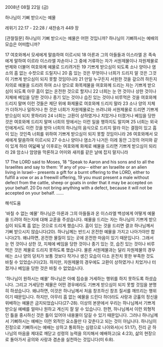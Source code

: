 2008년 08월 22일 (금)

하나님이 기뻐 받으시는 예물



레위기 22:17 - 22:28 / 새찬송가 449 장


[관찰질문]
하나님이 기뻐 받으시는 예물은 어떤 것입니까? 
하나님이 기뻐하시는 예배의 모습은 어떠합니까? 

17 여호와께서 모세에게 말씀하여 이르시되 
18 아론과 그의 아들들과 이스라엘 온 족속에게 말하여 이르라 이스라엘 자손이나 그 중에 거류하는 자가 서원제물이나 자원제물로 번제와 더불어 여호와께 예물로 드리려거든 
19 기쁘게 받으심이 되도록 소나 양이나 염소의 흠 없는 수컷으로 드릴지니 
20 흠 있는 것은 무엇이나 너희가 드리지 말 것은 그것이 기쁘게 받으심이 되지 못할 것임이니라 
21 만일 누구든지 서원한 것을 갚으려 하든지 자의로 예물을 드리려 하여 소나 양으로 화목제물을 여호와께 드리는 자는 기쁘게 받으심이 되도록 아무 흠이 없는 온전한 것으로 할지니 
22 너희는 눈 먼 것이나 상한 것이나 지체에 베임을 당한 것이나 종기 있는 것이나 습진 있는 것이나 비루먹은 것을 여호와께 드리지 말며 이런 것들은 제단 위에 화제물로 여호와께 드리지 말라 
23 소나 양의 지체가 더하거나 덜하거나 한 것은 너희가 자원제물로는 쓰려니와 서원제물로 드리면 기쁘게 받으심이 되지 못하리라 
24 너희는 고환이 상하였거나 치었거나 터졌거나 베임을 당한 것은 여호와께 드리지 말며 너희의 땅에서는 이런 일을 행하지도 말지며 
25 너희는 외국인에게서도 이런 것을 받아 너희의 하나님의 음식으로 드리지 말라 이는 결점이 있고 흠이 있는 것인즉 너희를 위하여 기쁘게 받으심이 되지 못할 것임이니라 
26 여호와께서 모세에게 말씀하여 이르시되 
27 수소나 양이나 염소가 나거든 이레 동안 그것의 어미와 같이 있게 하라 여덟째 날 이후로는 여호와께 화제로 예물을 드리면 기쁘게 받으심이 되리라 
28 암소나 암양을 막론하고 어미와 새끼를 같은 날에 잡지 말지니라

17 The LORD said to Moses, 
18 "Speak to Aaron and his sons and to all the Israelites and say to them: 'If any of you-- either an Israelite or an alien living in Israel-- presents a gift for a burnt offering to the LORD, either to fulfill a vow or as a freewill offering, 
19 you must present a male without defect from the cattle, sheep or goats in order that it may be accepted on your behalf. 
20 Do not bring anything with a defect, because it will not be accepted on your behalf. ......

해석도움





'바칠 수 없는 예물'
 하나님은 아론과 그의 아들들과 온 이스라엘 백성에게 어떻게 예물을 드려야 하는지에 대해 교훈을 주셨습니다. 예물을 드리는 자는 하나님이 기쁘게 받으심이 되도록 흠 없는 것으로 드리게 했습니다. 흠이 있는 것을 드리면 결코 하나님께서 기뻐 받으시지 않습니다(20). 하나님께는 반드시 온전한 예물을 가지고 나아가야만 합니다(21). 왜냐하면, 온전한 물질이 있는 곳에 온전한 마음이 있기 때문입니다. 그래서 눈 먼 것이나 상한 것, 지체에 베임을 당한 것이나 종기 있는 것, 습진 있는 것이나 비루먹은 것은 제물로 드리지 못하도록 했습니다. 물론 서원제물과는 달리 자원제물의 경우에는 소나 양의 덩치가 보통 것보다 작거나 생긴 모습이 다소 온전치 못한 부족한 것도 바칠 수 있었습니다(23). 하지만, 자원제물의 경우에도 고환이 상하였거나 치었거나 터졌거나 베임을 당한 것은 바칠 수 없었습니다.    

'하나님이 원하시는 예물'
 하나님은 아예 짐승을 거세하는 행위를 하지 못하도록 하셨습니다. 그리고 거세당한 제물은 어떤 경우에라도 기쁘게 받으심이 되지 못할 것임을 분명히 하셨습니다. 왜냐하면, 이것은 하나님께서 처음 창조하신 창조 질서를 깨뜨리는 행위이기 때문입니다. 하지만, 아무리 흠 없는 예물을 드린다 하더라도 사랑과 긍휼의 정신을 위배하는 예물은 금지되었습니다(27-28). 이상의 본문에서 우리는 하나님께서 기쁘게 받으실 예배를 얼마나 원하고 계신지 잘 알 수 있습니다. 한편, 하나님께서 이런 외형적인 틀을 중시하신 것은 틀이 있어야 내용물이 담길 수 있기 때문입니다. 그러나 하나님께서 기뻐하시는 예배는 이런 외적인 요소들만 다 갖춘다고 되는 것이 아닙니다. 하나님이 진정으로 기뻐하시는 예배는 상하고 통회하는 심령으로 나아와서(시 51:17), 진리 곧 하나님의 마음을 제대로 깨닫고 성령의 능력을 의지해서 예배하고(요 4:23), 삶의 현장으로 돌아가서 공의와 사랑과 겸손을 실천하는 것입니다(미 6:8).